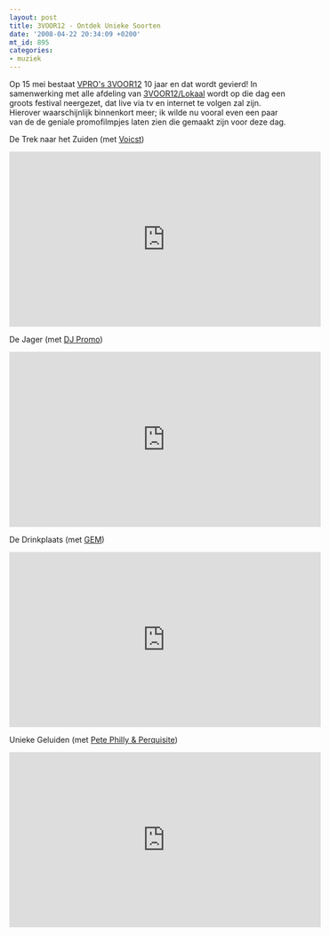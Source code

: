 ```yaml
---
layout: post
title: 3VOOR12 - Ontdek Unieke Soorten
date: '2008-04-22 20:34:09 +0200'
mt_id: 895
categories:
- muziek
---
```

Op 15 mei bestaat <a href="http://3voor12.vpro.nl/">VPRO's 3VOOR12</a> 10 jaar en dat wordt gevierd! In samenwerking met alle afdeling van <a href="http://3voor12.vpro.nl/blijfopdehoogte/lokaal/">3VOOR12/Lokaal</a> wordt op die dag een groots festival neergezet, dat live via tv en internet te volgen zal zijn. Hierover waarschijnlijk binnenkort meer; ik wilde nu vooral even een paar van de de geniale promofilmpjes laten zien die gemaakt zijn voor deze dag.

De Trek naar het Zuiden (met <a href="http://www.voicst.com/">Voicst</a>)

<iframe width="560" height="315" src="https://www.youtube.com/embed/j3GSLr_6Etk?showinfo=0" frameborder="0" allowfullscreen></iframe>

De Jager (met <a href="http://www.djpromo.nl/">DJ Promo</a>)

<iframe width="560" height="315" src="https://www.youtube.com/embed/h4WdYQWS_K4?showinfo=0" frameborder="0" allowfullscreen></iframe>

De Drinkplaats (met <a href="http://www.gemmusic.nl/">GEM</a>)

<iframe width="560" height="315" src="https://www.youtube.com/embed/uIYbnb9eDSo?showinfo=0" frameborder="0" allowfullscreen></iframe>

Unieke Geluiden (met <a href="http://www.ourmindstate.com/">Pete Philly & Perquisite</a>)

<iframe width="560" height="315" src="https://www.youtube.com/embed/_atKxU2eIII?showinfo=0" frameborder="0" allowfullscreen></iframe>
